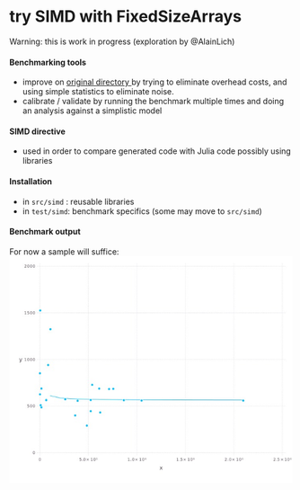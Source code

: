 # try SIMD with FixedSizeArrays
Warning: this is work in progress (exploration by @AlainLich)

#### Benchmarking tools
 - improve on <A HREF="../../bench"> original directory </A> by trying
   to eliminate overhead costs, and using simple statistics to eliminate
   noise.
 - calibrate / validate by running the benchmark multiple times and
   doing an analysis against a simplistic model


#### SIMD directive
 - used in order to compare generated code with Julia code possibly
   using libraries


#### Installation
 - in `src/simd` : reusable libraries 
 - in `test/simd`: benchmark specifics (some may move to `src/simd`)

#### Benchmark output
 For now a sample will suffice: 
     <IMG SRC="../output/ArraySimdAddTCPUimeFlp64FT.jpg">
